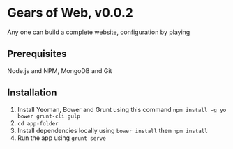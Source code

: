 # Gears of Web, v0.0.2
Any one can build a complete website, configuration by playing

## Prerequisites
Node.js and NPM, MongoDB and Git

## Installation
1. Install Yeoman, Bower and Grunt using this command
```npm install -g yo bower grunt-cli gulp```
2. ```cd app-folder```
3. Install dependencies locally using
```bower install```
then
```npm install```
4. Run the app using
```grunt serve```
